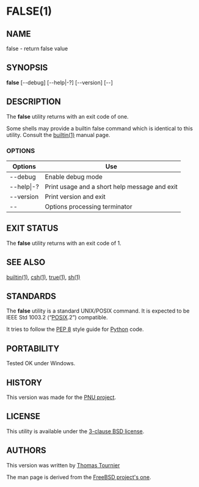 # FALSE(1)

## NAME
false - return false value

## SYNOPSIS
**false**
\[--debug\]
\[--help|-?\]
\[--version\]
\[--\]

## DESCRIPTION
The **false** utility returns with an exit code of one.

Some shells may provide a builtin false command which is identical to this utility.
Consult the [builtin(1)](https://www.freebsd.org/cgi/man.cgi?query=builtin) manual page.

### OPTIONS
Options | Use
------- | ---
--debug|Enable debug mode
--help\|-?|Print usage and a short help message and exit
--version|Print version and exit
--|Options processing terminator

## EXIT STATUS
The **false** utility returns with an exit code of 1.

## SEE ALSO
[builtin(1)](https://www.freebsd.org/cgi/man.cgi?query=builtin),
[csh(1)](https://www.freebsd.org/cgi/man.cgi?query=csh),
[true(1)](https://github.com/Thomas-Le-Dev/true/blob/main/README.md),
[sh(1)](https://www.freebsd.org/cgi/man.cgi?query=sh)

## STANDARDS
The **false** utility is a standard UNIX/POSIX command.
It is expected to be IEEE Std 1003.2 (“[POSIX](https://en.wikipedia.org/wiki/POSIX).2”) compatible.

It tries to follow the [PEP 8](https://www.python.org/dev/peps/pep-0008/) style guide for [Python](https://www.python.org/) code.

## PORTABILITY
Tested OK under Windows.

## HISTORY
This version was made for the [PNU project](https://github.com/HubTou/PNU).

## LICENSE
This utility is available under the [3-clause BSD license](https://opensource.org/licenses/BSD-3-Clause).

## AUTHORS
This version was written by [Thomas Tournier](https://github.com/Thomas-Le-Dev)

The man page is derived from the [FreeBSD project's one](https://www.freebsd.org/cgi/man.cgi?query=false).
